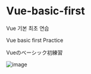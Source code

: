 # Vue-basic-first
Vue 기본 최초 연습

Vue basic first Practice 

Vueのベーシック初練習


![image](https://github.com/jang-sw/Vue-basic-first/assets/113086375/b84bef3e-97c7-4b16-93b7-2874ddbc5b33)

